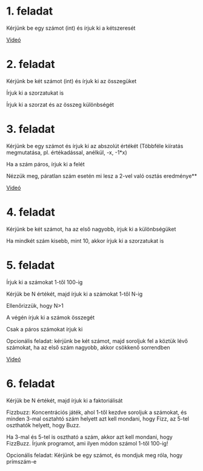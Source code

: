 # 1. feladat

Kérjünk be egy számot (int) és írjuk ki a kétszeresét

[Videó](https://drive.google.com/file/d/14fREgbIdrabdL0zlkqf_A51faiFdB6L5/view)

# 2. feladat

Kérjünk be két számot (int) és írjuk ki az összegüket

Írjuk ki a szorzatukat is

Írjuk ki a szorzat és az összeg különbségét

# 3. feladat

Kérjünk be egy számot és írjuk ki az abszolút értékét (Többféle kiíratás megmutatása, pl. értékadással, anélkül, -x, -1*x)

Ha a szám páros, írjuk ki a felét

Nézzük meg, páratlan szám esetén mi lesz a 2-vel való osztás eredménye**

[Videó](https://drive.google.com/file/d/1UYwQdlbjU9fP7OXVWl_2pEs5utR3vLH2/view)

# 4. feladat

Kérjünk be két számot, ha az első nagyobb, írjuk ki a különbségüket

Ha mindkét szám kisebb, mint 10, akkor írjuk ki a szorzatukat is

# 5. feladat

Írjuk ki a számokat 1-től 100-ig

Kérjük be N értékét, majd írjuk ki a számokat 1-től N-ig

Ellenőrizzük, hogy N>1

A végén írjuk ki a számok összegét

Csak a páros számokat írjuk ki

Opcionális feladat: kérjünk be két számot, majd soroljuk fel a köztük lévő számokat, ha az első szám nagyobb, akkor csökkenő sorrendben

[Videó](https://drive.google.com/file/d/12HT0StNkeOSc5aut0H3rf8RXZrAqT_-B/view)

# 6. feladat

Kérjük be N értékét, majd írjuk ki a faktoriálisát

Fizzbuzz: Koncentrációs játék, ahol 1-től kezdve soroljuk a számokat, és minden 3-mal osztahtó szám helyett azt kell mondani, hogy Fizz, az 5-tel oszthatók helyett, hogy Buzz.

Ha 3-mal és 5-tel is osztható a szám, akkor azt kell mondani, hogy FizzBuzz. Írjunk programot, ami ilyen módon számol 1-től 100-ig!

Opcionális feladat: Kérjünk be egy számot, és mondjuk meg róla, hogy prímszám-e
